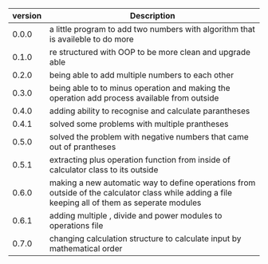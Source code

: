 | version      | Description|
| ------------ | ---------- |
| 0.0.0        | a little program to add two numbers with algorithm that is availeble to do more|
| 0.1.0        | re structured with OOP to be more clean and upgrade able |
| 0.2.0        | being able to add multiple numbers to each other|
| 0.3.0        | being able to to minus operation and making the operation add process available from outside |
| 0.4.0        | adding ability to recognise and calculate parantheses |
| 0.4.1        | solved some problems with multiple prantheses |
| 0.5.0        | solved the problem with negative numbers that came out of prantheses |
| 0.5.1        | extracting plus operation function from inside of calculator class to its outside |
| 0.6.0        | making a new automatic way to define operations from outside of the calculator class while adding a file keeping all of them as seperate modules |
| 0.6.1        | adding multiple , divide and power modules to operations file |
| 0.7.0        | changing calculation structure to calculate input by mathematical order|
